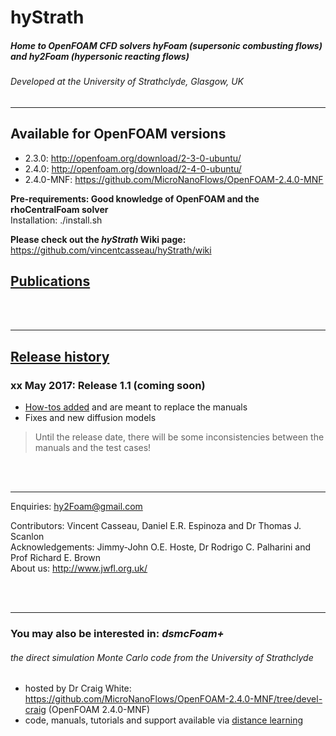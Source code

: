 # hyStrath

##### Home to OpenFOAM CFD solvers *hyFoam* (supersonic combusting flows) and *hy2Foam* (hypersonic reacting flows)
###### Developed at the University of Strathclyde, Glasgow, UK  

---  
## Available for OpenFOAM versions
+ 2.3.0: http://openfoam.org/download/2-3-0-ubuntu/
+ 2.4.0: http://openfoam.org/download/2-4-0-ubuntu/
+ 2.4.0-MNF: https://github.com/MicroNanoFlows/OpenFOAM-2.4.0-MNF

**Pre-requirements: Good knowledge of OpenFOAM and the rhoCentralFoam solver**  
Installation: ./install.sh

**Please check out the _hyStrath_ Wiki page:** https://github.com/vincentcasseau/hyStrath/wiki

## [Publications](https://github.com/vincentcasseau/hyStrath/wiki/Publications) 


<div class="paragraph"><p><br>
<br></p></div>

---  
## [Release history](https://github.com/vincentcasseau/hyStrath/wiki/Release-history)  
### xx May 2017: Release 1.1 (coming soon)
+ [How-tos added](https://github.com/vincentcasseau/hyStrath/wiki/How-to) and are meant to replace the manuals  
+ Fixes and new diffusion models

> Until the release date, there will be some inconsistencies between the manuals and the test cases!


<div class="paragraph"><p><br>
<br></p></div>

---  
Enquiries: hy2Foam@gmail.com

Contributors: Vincent Casseau, Daniel E.R. Espinoza and Dr Thomas J. Scanlon              
Acknowledgements: Jimmy-John O.E. Hoste, Dr Rodrigo C. Palharini and Prof Richard E. Brown       
About us: http://www.jwfl.org.uk/

<div class="paragraph"><p><br>
<br></p></div>

---  
### You may also be interested in: *dsmcFoam+*
###### the direct simulation Monte Carlo code from the University of Strathclyde  
 + hosted by Dr Craig White: https://github.com/MicroNanoFlows/OpenFOAM-2.4.0-MNF/tree/devel-craig (OpenFOAM 2.4.0-MNF)  
 + code, manuals, tutorials and support available via [distance learning](http://onlineshop.strath.ac.uk/product-catalogue/engineering-faculty/mechanical-aerospace-engineering/courses/direct-simulation-monte-carlo-dsmc-distance-learning-course)



